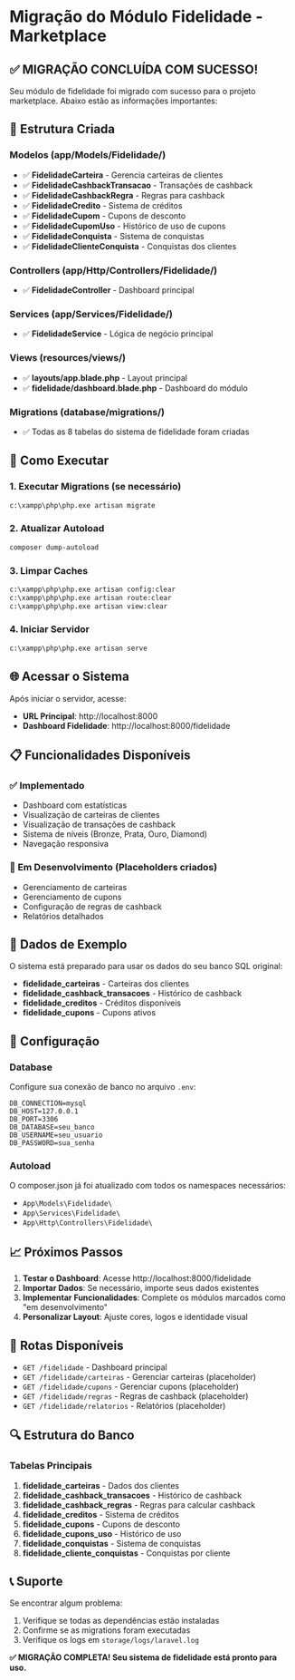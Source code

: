 # Migração do Módulo Fidelidade - Marketplace

## ✅ MIGRAÇÃO CONCLUÍDA COM SUCESSO!

Seu módulo de fidelidade foi migrado com sucesso para o projeto marketplace. Abaixo estão as informações importantes:

## 📁 Estrutura Criada

### Modelos (app/Models/Fidelidade/)

-   ✅ **FidelidadeCarteira** - Gerencia carteiras de clientes
-   ✅ **FidelidadeCashbackTransacao** - Transações de cashback
-   ✅ **FidelidadeCashbackRegra** - Regras para cashback
-   ✅ **FidelidadeCredito** - Sistema de créditos
-   ✅ **FidelidadeCupom** - Cupons de desconto
-   ✅ **FidelidadeCupomUso** - Histórico de uso de cupons
-   ✅ **FidelidadeConquista** - Sistema de conquistas
-   ✅ **FidelidadeClienteConquista** - Conquistas dos clientes

### Controllers (app/Http/Controllers/Fidelidade/)

-   ✅ **FidelidadeController** - Dashboard principal

### Services (app/Services/Fidelidade/)

-   ✅ **FidelidadeService** - Lógica de negócio principal

### Views (resources/views/)

-   ✅ **layouts/app.blade.php** - Layout principal
-   ✅ **fidelidade/dashboard.blade.php** - Dashboard do módulo

### Migrations (database/migrations/)

-   ✅ Todas as 8 tabelas do sistema de fidelidade foram criadas

## 🚀 Como Executar

### 1. Executar Migrations (se necessário)

```bash
c:\xampp\php\php.exe artisan migrate
```

### 2. Atualizar Autoload

```bash
composer dump-autoload
```

### 3. Limpar Caches

```bash
c:\xampp\php\php.exe artisan config:clear
c:\xampp\php\php.exe artisan route:clear
c:\xampp\php\php.exe artisan view:clear
```

### 4. Iniciar Servidor

```bash
c:\xampp\php\php.exe artisan serve
```

## 🌐 Acessar o Sistema

Após iniciar o servidor, acesse:

-   **URL Principal**: http://localhost:8000
-   **Dashboard Fidelidade**: http://localhost:8000/fidelidade

## 📋 Funcionalidades Disponíveis

### ✅ Implementado

-   Dashboard com estatísticas
-   Visualização de carteiras de clientes
-   Visualização de transações de cashback
-   Sistema de níveis (Bronze, Prata, Ouro, Diamond)
-   Navegação responsiva

### 🔄 Em Desenvolvimento (Placeholders criados)

-   Gerenciamento de carteiras
-   Gerenciamento de cupons
-   Configuração de regras de cashback
-   Relatórios detalhados

## 💾 Dados de Exemplo

O sistema está preparado para usar os dados do seu banco SQL original:

-   **fidelidade_carteiras** - Carteiras dos clientes
-   **fidelidade_cashback_transacoes** - Histórico de cashback
-   **fidelidade_creditos** - Créditos disponíveis
-   **fidelidade_cupons** - Cupons ativos

## 🔧 Configuração

### Database

Configure sua conexão de banco no arquivo `.env`:

```env
DB_CONNECTION=mysql
DB_HOST=127.0.0.1
DB_PORT=3306
DB_DATABASE=seu_banco
DB_USERNAME=seu_usuario
DB_PASSWORD=sua_senha
```

### Autoload

O composer.json já foi atualizado com todos os namespaces necessários:

-   `App\Models\Fidelidade\`
-   `App\Services\Fidelidade\`
-   `App\Http\Controllers\Fidelidade\`

## 📈 Próximos Passos

1. **Testar o Dashboard**: Acesse http://localhost:8000/fidelidade
2. **Importar Dados**: Se necessário, importe seus dados existentes
3. **Implementar Funcionalidades**: Complete os módulos marcados como "em desenvolvimento"
4. **Personalizar Layout**: Ajuste cores, logos e identidade visual

## 🎯 Rotas Disponíveis

-   `GET /fidelidade` - Dashboard principal
-   `GET /fidelidade/carteiras` - Gerenciar carteiras (placeholder)
-   `GET /fidelidade/cupons` - Gerenciar cupons (placeholder)
-   `GET /fidelidade/regras` - Regras de cashback (placeholder)
-   `GET /fidelidade/relatorios` - Relatórios (placeholder)

## 🔍 Estrutura do Banco

### Tabelas Principais

1. **fidelidade_carteiras** - Dados dos clientes
2. **fidelidade_cashback_transacoes** - Histórico de cashback
3. **fidelidade_cashback_regras** - Regras para calcular cashback
4. **fidelidade_creditos** - Sistema de créditos
5. **fidelidade_cupons** - Cupons de desconto
6. **fidelidade_cupons_uso** - Histórico de uso
7. **fidelidade_conquistas** - Sistema de conquistas
8. **fidelidade_cliente_conquistas** - Conquistas por cliente

## 📞 Suporte

Se encontrar algum problema:

1. Verifique se todas as dependências estão instaladas
2. Confirme se as migrations foram executadas
3. Verifique os logs em `storage/logs/laravel.log`

**✅ MIGRAÇÃO COMPLETA! Seu sistema de fidelidade está pronto para uso.**
